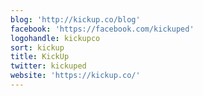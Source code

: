 ```yaml
---
blog: 'http://kickup.co/blog'
facebook: 'https://facebook.com/kickuped'
logohandle: kickupco
sort: kickup
title: KickUp
twitter: kickuped
website: 'https://kickup.co/'
---
```

